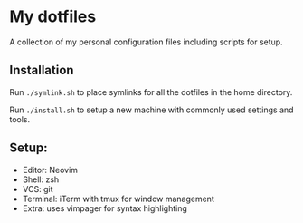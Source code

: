 # My dotfiles

A collection of my personal configuration files including scripts for setup.

## Installation

Run `./symlink.sh` to place symlinks for all the dotfiles in the home directory.

Run `./install.sh` to setup a new machine with commonly used settings and tools.

## Setup:

* Editor: Neovim
* Shell: zsh
* VCS: git
* Terminal: iTerm with tmux for window management
* Extra: uses vimpager for syntax highlighting
